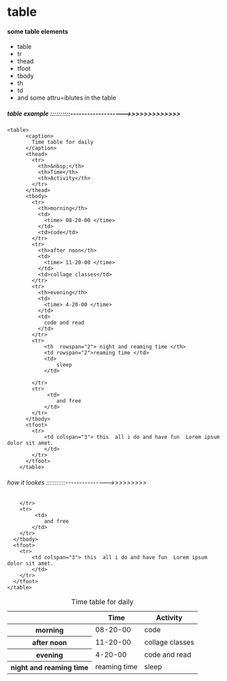 # table

#### some table elements
* table
* tr
* thead
* tfoot
* tbody
* th
* td 
* and some attru=iblutes in the table 
 ##### table example ::::::::::------------------->>>>>>>>>>>>>
```
<table>
      <caption>
        Time table for daily
      </caption>
      <thead>
        <tr>
          <th>&nbsp;</th>
          <th>Time</th>
          <th>Activity</th>
        </tr>
      </thead>
      <tbody>
        <tr>
          <th>morning</th>
          <td>
            <time> 08-20-00 </time>
          </td>
          <td>code</td>
        </tr>
        <tr>
          <th>after noon</th>
          <td>
            <time> 11-20-00 </time>
          </td>
          <td>collage classes</td>
        </tr>
        <tr>
          <th>evening</th>
          <td>
            <time> 4-20-00 </time>
          </td>
          <td>
            code and read 
          </td>
        </tr>
        <tr>
            <th  rowspan="2"> night and reaming time </th>
            <td rowspan="2">reaming time </td>
            <td>
                sleep
            </td>
           
        </tr>
        <tr>
             <td>
                and free
            </td>
        </tr>
      </tbody>
      <tfoot>
        <tr>
            <td colspan="3"> this  all i do and have fun  Lorem ipsum dolor sit amet.
            </td>
        </tr>
      </tfoot>
    </table>
```
###### how it lookes :::::::::::--------------->>>>>>>>> 
<table>
      <caption>
        Time table for daily
      </caption>
      <thead>
        <tr>
          <th>&nbsp;</th>
          <th>Time</th>
          <th>Activity</th>
        </tr>
      </thead>
      <tbody>
        <tr>
          <th>morning</th>
          <td>
            <time> 08-20-00 </time>
          </td>
          <td>code</td>
        </tr>
        <tr>
          <th>after noon</th>
          <td>
            <time> 11-20-00 </time>
          </td>
          <td>collage classes</td>
        </tr>
        <tr>
          <th>evening</th>
          <td>
            <time> 4-20-00 </time>
          </td>
          <td>
            code and read 
          </td>
        </tr>
        <tr>
            <th  rowspan="2"> night and reaming time </th>
            <td rowspan="2">reaming time </td>
            <td>
                sleep
            </td>
           
        </tr>
        <tr>
             <td>
                and free
            </td>
        </tr>
      </tbody>
      <tfoot>
        <tr>
            <td colspan="3"> this  all i do and have fun  Lorem ipsum dolor sit amet.
            </td>
        </tr>
      </tfoot>
    </table>